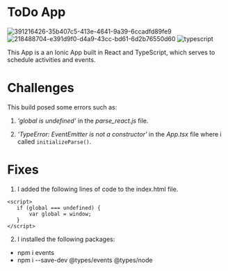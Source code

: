 # ToDo App
![391216426-35b407c5-413e-4641-9a39-6ccadfd89fe9](https://github.com/user-attachments/assets/ed6aa1d4-1fea-4b1a-a342-0017d581a0ea)
![218488704-e391d9f0-d4a9-43cc-bd61-6d2b76550d60](https://github.com/user-attachments/assets/5b9f34e5-cc3d-4758-999c-f4e46182f3b9)
![typescript](https://github.com/user-attachments/assets/dd18e2a5-e8a7-446f-856c-6a95baac6337)

This App is a an Ionic App built in React and TypeScript, which serves to schedule activities and events.


# Challenges
This build posed some errors such as:

 1. _'global is undefined'_ in the *parse_react.js* file.

 2.  _'TypeError: EventEmitter is not a constructor'_ in the *App.tsx* file where i called `initializeParse()`.
    
# Fixes 
 1. I added the following lines of code to the index.html file.

```
<script>
   if (global === undefined) {
       var global = window;
   }
</script>
```

 2. I installed the following packages:
   - npm i events    
   - npm i --save-dev @types/events @types/node

    

